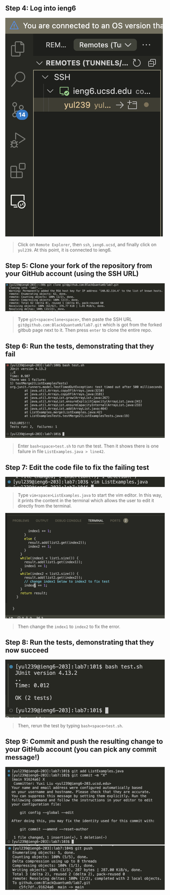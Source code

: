 ## Step 4: Log into ieng6
![Image](4.png)
> Click on `Remote Explorer`, then `ssh`, `ieng6.ucsd`, and finally click on `yul239`. At this point, it is connected to ieng6.
>
> 
## Step 5: Clone your fork of the repository from your GitHub account (using the SSH URL)
![Image](5.png)
> Type `git<space>clone<space>`, then paste the SSH URL `git@github.com:BlackQuantum9/lab7.git` which is got from the forked gitbub page next to it. Then press `enter` to clone the entire repo.
>
> 
## Step 6: Run the tests, demonstrating that they fail
![Image](6.png)
> Enter `bash<space>test.sh` to run the test. Then it shows there is one failure in file `ListExamples.java > line42`.
>
> 
## Step 7: Edit the code file to fix the failing test
![Image](7-1.png)
> Type `vim<space>ListExamples.java` to start the vim editor. In this way, it prints the content in the terminal which allows the user to edit it directly from the terminal.
> 
![Image](7-2.png)
> Then change the `index1` to `index2` to fix the error.
> 
## Step 8: Run the tests, demonstrating that they now succeed
![Image](8.png)
> Then, rerun the test by typing `bash<space>test.sh`.
>
> 
## Step 9: Commit and push the resulting change to your GitHub account (you can pick any commit message!)
![Image](9-1.png)
![Image](9-2.png)
> 
